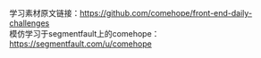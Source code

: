 学习素材原文链接：https://github.com/comehope/front-end-daily-challenges   
模仿学习于segmentfault上的comehope：https://segmentfault.com/u/comehope